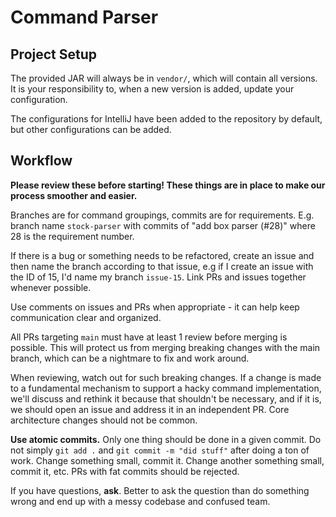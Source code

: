 # Command Parser

## Project Setup
The provided JAR will always be in `vendor/`, which will contain all versions.
It is your responsibility to, when a new version is added, update your configuration.

The configurations for IntelliJ have been added to the repository by default, but other
configurations can be added.

## Workflow
**Please review these before starting! These things are in place to make our process smoother and easier.**

Branches are for command groupings, commits are for requirements. E.g. branch name `stock-parser` with commits of
"add box parser (#28)" where 28 is the requirement number.

If there is a bug or something needs to be refactored, create an issue and then name the branch
according to that issue, e.g if I create an issue with the ID of 15, I'd name my branch `issue-15`.
Link PRs and issues together whenever possible.

Use comments on issues and PRs when appropriate - it can help keep communication
clear and organized.

All PRs targeting `main` must have at least 1 review before merging is possible. This will
protect us from merging breaking changes with the main branch, which can be a nightmare to
fix and work around.

When reviewing, watch out for such breaking changes. If a change is made to a fundamental mechanism to
support a hacky command implementation, we'll discuss and rethink it because that shouldn't be necessary, and if it is,
we should open an issue and address it in an independent PR. Core architecture changes should not be common.

**Use atomic commits.** Only one thing should be done in a given commit.
Do not simply `git add .` and `git commit -m "did stuff"` after doing a ton of work.
Change something small, commit it. Change another something small, commit it, etc.
PRs with fat commits should be rejected.

If you have questions, **ask**. Better to ask the question than do something wrong and end up with a messy codebase
and confused team.